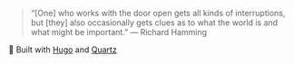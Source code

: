 > “[One] who works with the door open gets all kinds of interruptions, but [they] also occasionally gets clues as to what the world is and what might be important.” — Richard Hamming

🔗 Built with [Hugo](https://githhub.com/gohugoio/hugo) and [Quartz](quartz.jzhao.xyz)
